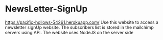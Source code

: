 # NewsLetter-SignUp

https://pacific-hollows-54261.herokuapp.com/ Use this website to access a newsletter signUp website. The subscribers list is stored in the mailchimp servers using API. The website uses NodeJS on the server side 
